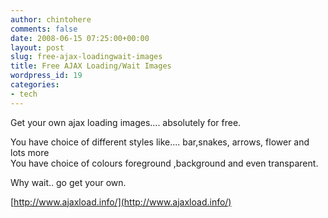 ```yaml
---
author: chintohere
comments: false
date: 2008-06-15 07:25:00+00:00
layout: post
slug: free-ajax-loadingwait-images
title: Free AJAX Loading/Wait Images
wordpress_id: 19
categories:
- tech
---
```


Get your own ajax loading images.... absolutely for free.  
  
You have choice of different styles like.... bar,snakes, arrows, flower and lots more  
You have choice of colours foreground ,background  and even transparent.  
  
Why wait.. go get your own.  
  
[http://www.ajaxload.info/](http://www.ajaxload.info/)
